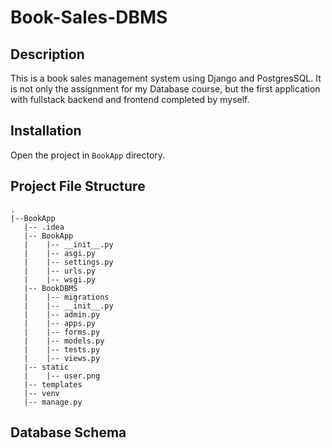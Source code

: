 # Book-Sales-DBMS

## Description
This is a book sales management system using Django and PostgresSQL. It is not only the assignment for my Database course, but the first application with fullstack backend and frontend completed by myself.

## Installation
Open the project in ```BookApp``` directory.

## Project File Structure
```
.
|--BookApp
   |-- .idea
   |-- BookApp
   |    |-- __init__.py
   |    |-- asgi.py
   |    |-- settings.py
   |    |-- urls.py
   |    |-- wsgi.py
   |-- BookDBMS
   |    |-- migrations
   |	|-- __init__.py
   |	|-- admin.py
   |	|-- apps.py
   |	|-- forms.py
   |	|-- models.py
   |	|-- tests.py
   |	|-- views.py
   |-- static
   |    |-- user.png
   |-- templates
   |-- venv
   |-- manage.py
```

## Database Schema
